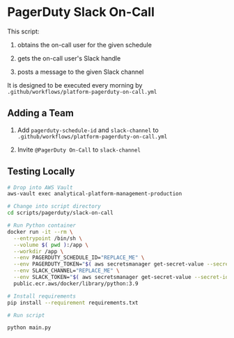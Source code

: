 # PagerDuty Slack On-Call

This script:

1. obtains the on-call user for the given schedule

1. gets the on-call user's Slack handle

1. posts a message to the given Slack channel

It is designed to be executed every morning by `.github/workflows/platform-pagerduty-on-call.yml`

## Adding a Team

1. Add `pagerduty-schedule-id` and `slack-channel` to `.github/workflows/platform-pagerduty-on-call.yml`

1. Invite `@PagerDuty On-Call` to `slack-channel`

## Testing Locally
<!-- markdownlint-disable MD013 -->
```bash
# Drop into AWS Vault
aws-vault exec analytical-platform-management-production

# Change into script directory
cd scripts/pagerduty/slack-on-call

# Run Python container
docker run -it --rm \
  --entrypoint /bin/sh \
  --volume $( pwd ):/app \
  --workdir /app \
  --env PAGERDUTY_SCHEDULE_ID="REPLACE_ME" \
  --env PAGERDUTY_TOKEN="$( aws secretsmanager get-secret-value --secret-id pagerduty-token --query SecretString --output text )" \
  --env SLACK_CHANNEL="REPLACE_ME" \
  --env SLACK_TOKEN="$( aws secretsmanager get-secret-value --secret-id slack-pagerduty-on-call-token --query SecretString --output text )" \
  public.ecr.aws/docker/library/python:3.9

# Install requirements
pip install --requirement requirements.txt

# Run script

python main.py
```
<!-- markdownlint-enable MD013 -->
